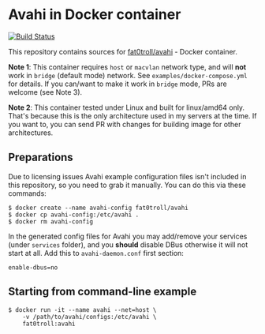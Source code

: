 # Avahi in Docker container

[![Build Status](https://github.drone.hodakov.me/api/badges/fat0troll/avahi/status.svg)](https://github.drone.hodakov.me/fat0troll/avahi)

This repository contains sources for [fat0troll/avahi](https://hub.docker.com/repository/docker/fat0troll/avahi) - Docker container.
  
**Note 1**: This container requires `host` or `macvlan` network type, and will **not** work in `bridge` (default mode) network. See `examples/docker-compose.yml` for details. If you can/want to make it work in `bridge` mode, PRs are welcome (see Note 3).

**Note 2**: This container tested under Linux and built for linux/amd64 only. That's because this is the only architecture used in my servers at the time. If you want to, you can send PR with changes for building image for other architectures.

## Preparations

Due to licensing issues Avahi example configuration files isn't included in this repository, so you need to grab it manually. You can do this via these commands:

```
$ docker create --name avahi-config fat0troll/avahi
$ docker cp avahi-config:/etc/avahi .
$ docker rm avahi-config
```

In the generated config files for Avahi you may add/remove your services (under `services` folder), and you **should** disable DBus otherwise it will not start at all. Add this to `avahi-daemon.conf` first section:

```
enable-dbus=no
```

## Starting from command-line example

```
$ docker run -it --name avahi --net=host \
	-v /path/to/avahi/configs:/etc/avahi \
	fat0troll:avahi
```

```